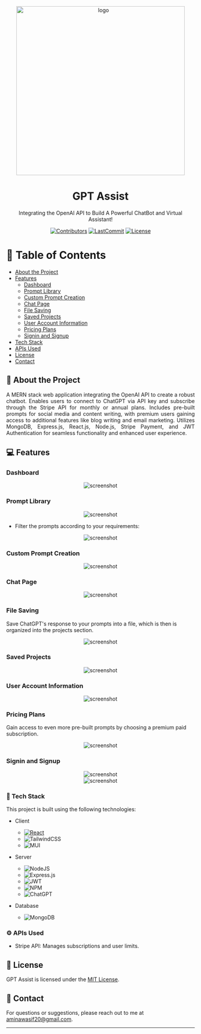 <div align="center">

  <img src="images/logo.png" alt="logo" width="450" height="auto" />
  <h1>GPT Assist</h1>
  
  <p>
    Integrating the OpenAI API to Build A Powerful ChatBot and Virtual Assistant!
  </p>

<!-- Badges -->
[![Contributors](https://img.shields.io/github/contributors/AW-2021/GPT-Assist)](CONTRIBUTORS)
[![LastCommit](https://img.shields.io/github/last-commit/AW-2021/GPT-Assist)](LASTCOMMIT)
[![License](https://img.shields.io/badge/license-MIT-blue.svg)](LICENSE)

</div>

<!-- Table of Contents -->
# :notebook_with_decorative_cover: Table of Contents

- [About the Project](#star2-about-the-project)
- [Features](#computer-features)
  * [Dashboard](#dashboard)
  * [Prompt Library](#prompt-library)
  * [Custom Prompt Creation](#custom-prompt-creation)
  * [Chat Page](#chat-page)
  * [File Saving](#file-saving)
  * [Saved Projects](#saved-projects)
  * [User Account Information](#user-account-information)
  * [Pricing Plans](#pricing-plans)
  * [Signin and Signup](#signin-and-signup)
- [Tech Stack](#space_invader-tech-stack)
- [APIs Used](#gear-apis-used)
- [License](#scroll-license)
- [Contact](#email-contact)

<!-- About the Project -->
## :star2: About the Project
<p align="justify">A MERN stack web application integrating the OpenAI API to create a robust chatbot. Enables users to connect to ChatGPT via API key and subscribe through the Stripe API for monthly or annual plans. Includes pre-built prompts for social media and content writing, with premium users gaining access to additional features like blog writing and email marketing. Utilizes MongoDB, Express.js, React.js, Node.js, Stripe Payment, and JWT Authentication for seamless functionality and enhanced user experience.</p>

<!-- Feature Screenshots -->
## :computer: Features

### Dashboard

<div align="center"> 
  <img src="/images/dashboard.png" alt="screenshot" />
</div>

### Prompt Library

<div align="center"> 
  <img src="/images/prompts.png" alt="screenshot" />
</div>

- Filter the prompts according to your requirements:

<div align="center"> 
  <img src="/images/prompts2.png" alt="screenshot" />
</div>

### Custom Prompt Creation

<div align="center"> 
  <img src="/images/customprompt.png" alt="screenshot" />
</div>

### Chat Page

<div align="center"> 
  <img src="/images/chat.png" alt="screenshot" />
</div>

### File Saving 

Save ChatGPT's response to your prompts into a file, which is then is organized into the projects section.
  
<div align="center"> 
  <img src="/images/chat2.png" alt="screenshot" />
</div>

### Saved Projects

<div align="center"> 
  <img src="/images/projects.png" alt="screenshot" />
</div>

### User Account Information

<div align="center"> 
  <img src="/images/account.png" alt="screenshot" />
</div>

### Pricing Plans

Gain access to even more pre-built prompts by choosing a premium paid subscription.

<div align="center"> 
  <img src="/images/pricing.png" alt="screenshot" />
</div>

### Signin and Signup

<div align="center"> 
  <img src="/images/signin.png" alt="screenshot" />
</div>

<div align="center"> 
  <img src="/images/signup.png" alt="screenshot" />
</div>

<!-- TechStack -->
### :space_invader: Tech Stack

This project is built using the following technologies:

- Client
  * [![React][React.js]][React-url]
  * ![TailwindCSS](https://img.shields.io/badge/tailwindcss-%2338B2AC.svg?style=for-the-badge&logo=tailwind-css&logoColor=white)
  * ![MUI](https://img.shields.io/badge/MUI-%230081CB.svg?style=for-the-badge&logo=mui&logoColor=white)

- Server
  * ![NodeJS](https://img.shields.io/badge/node.js-6DA55F?style=for-the-badge&logo=node.js&logoColor=white)
  * ![Express.js](https://img.shields.io/badge/express.js-%23404d59.svg?style=for-the-badge&logo=express&logoColor=%2361DAFB)
  * ![JWT](https://img.shields.io/badge/JWT-black?style=for-the-badge&logo=JSON%20web%20tokens)
  * ![NPM](https://img.shields.io/badge/NPM-%23CB3837.svg?style=for-the-badge&logo=npm&logoColor=white)
  * ![ChatGPT](https://img.shields.io/badge/chatGPT-74aa9c?style=for-the-badge&logo=openai&logoColor=white)
  
- Database
  * ![MongoDB](https://img.shields.io/badge/MongoDB-%234ea94b.svg?style=for-the-badge&logo=mongodb&logoColor=white)
    
### :gear: APIs Used

- Stripe API: Manages subscriptions and user limits.
  
## :scroll: License

GPT Assist is licensed under the [MIT License](LICENSE).

## :incoming_envelope: Contact



For questions or suggestions, please reach out to me at [aminawasif20@gmail.com](mailto:aminawasif20@gmail.com).

---

<!-- MARKDOWN LINKS & IMAGES -->
<!-- https://www.markdownguide.org/basic-syntax/#reference-style-links -->
[React.js]: https://img.shields.io/badge/React-20232A?style=for-the-badge&logo=react&logoColor=61DAFB
[React-url]: https://reactjs.org/

